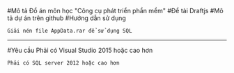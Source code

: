 #Mô tả
 Đồ án môn học "Công cụ phát triển phần mềm"
#Đề tài
 Draftjs
#Mô tả dự án trên github
#Hướng dẫn sử dụng

 ```````````
Giải nén file AppData.rar để sử dụng SQL
``````````````
------------------------------------------------------------------
#Yêu cầu
	Phải có Visual Studio 2015 hoặc cao hơn

	Phải có SQL server 2012 hoặc cao hơn
